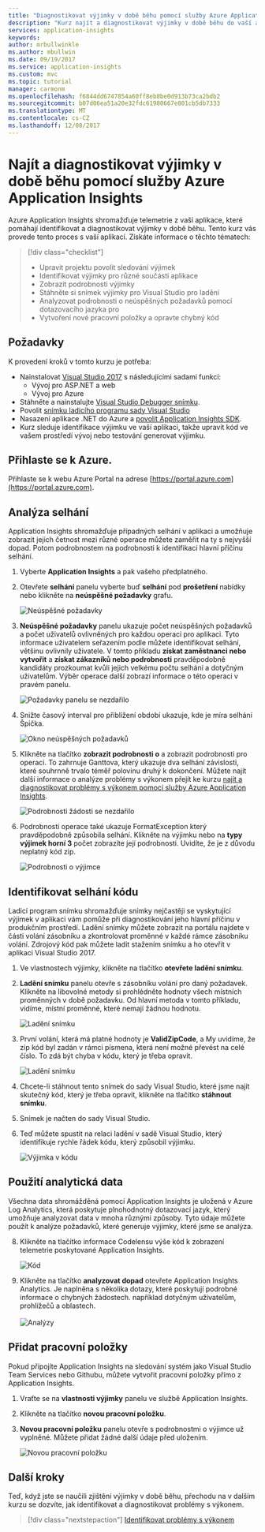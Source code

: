 ```yaml
---
title: "Diagnostikovat výjimky v době běhu pomocí služby Azure Application Insights | Microsoft Docs"
description: "Kurz najít a diagnostikovat výjimky v době běhu do vaší aplikace pomocí služby Azure Application Insights."
services: application-insights
keywords: 
author: mrbullwinkle
ms.author: mbullwin
ms.date: 09/19/2017
ms.service: application-insights
ms.custom: mvc
ms.topic: tutorial
manager: carmonm
ms.openlocfilehash: f6844dd6747854a60ff8eb8be0d913b73ca2bdb2
ms.sourcegitcommit: b07d06ea51a20e32fdc61980667e801cb5db7333
ms.translationtype: MT
ms.contentlocale: cs-CZ
ms.lasthandoff: 12/08/2017
---
```

# <a name="find-and-diagnose-run-time-exceptions-with-azure-application-insights"></a>Najít a diagnostikovat výjimky v době běhu pomocí služby Azure Application Insights

Azure Application Insights shromažďuje telemetrie z vaší aplikace, které pomáhají identifikovat a diagnostikovat výjimky v době běhu.  Tento kurz vás provede tento proces s vaší aplikací.  Získáte informace o těchto tématech:

> [!div class="checklist"]
> * Upravit projektu povolit sledování výjimek
> * Identifikovat výjimky pro různé součásti aplikace
> * Zobrazit podrobnosti výjimky
> * Stáhněte si snímek výjimky pro Visual Studio pro ladění
> * Analyzovat podrobnosti o neúspěšných požadavků pomocí dotazovacího jazyka pro
> * Vytvoření nové pracovní položky a opravte chybný kód


## <a name="prerequisites"></a>Požadavky

K provedení kroků v tomto kurzu je potřeba:

- Nainstalovat [Visual Studio 2017](https://www.visualstudio.com/downloads/) s následujícími sadami funkcí:
    - Vývoj pro ASP.NET a web
    - Vývoj pro Azure
- Stáhněte a nainstalujte [Visual Studio Debugger snímku](http://aka.ms/snapshotdebugger).
- Povolit [snímku ladicího programu sady Visual Studio](https://docs.microsoft.com/azure/application-insights/app-insights-snapshot-debugger)
- Nasazení aplikace .NET do Azure a [povolit Application Insights SDK](app-insights-asp-net.md). 
- Kurz sleduje identifikace výjimku ve vaší aplikaci, takže upravit kód ve vašem prostředí vývoj nebo testování generovat výjimku. 

## <a name="log-in-to-azure"></a>Přihlaste se k Azure.
Přihlaste se k webu Azure Portal na adrese [https://portal.azure.com](https://portal.azure.com).


## <a name="analyze-failures"></a>Analýza selhání
Application Insights shromažďuje případných selhání v aplikaci a umožňuje zobrazit jejich četnost mezi různé operace můžete zaměřit na ty s nejvyšší dopad.  Potom podrobnostem na podrobnosti k identifikaci hlavní příčinu selhání.   

1. Vyberte **Application Insights** a pak vašeho předplatného.  
1. Otevřete **selhání** panelu vyberte buď **selhání** pod **prošetření** nabídky nebo klikněte na **neúspěšné požadavky** grafu.

    ![Neúspěšné požadavky](media/app-insights-tutorial-runtime-exceptions/failed-requests.png)

2. **Neúspěšné požadavky** panelu ukazuje počet neúspěšných požadavků a počet uživatelů ovlivněných pro každou operaci pro aplikaci.  Tyto informace uživatelem seřazením podle můžete identifikovat selhání, většinu ovlivnily uživatele.  V tomto příkladu **získat zaměstnanci nebo vytvořit** a **získat zákazníků nebo podrobnosti** pravděpodobně kandidáty prozkoumat kvůli jejich velkému počtu selhání a dotyčným uživatelům.  Výběr operace další zobrazí informace o této operaci v pravém panelu.

    ![Požadavky panelu se nezdařilo](media/app-insights-tutorial-runtime-exceptions/failed-requests-blade.png)

3. Snižte časový interval pro přiblížení období ukazuje, kde je míra selhání Špička.

    ![Okno neúspěšných požadavků](media/app-insights-tutorial-runtime-exceptions/failed-requests-window.png)

4. Klikněte na tlačítko **zobrazit podrobnosti o** a zobrazit podrobnosti pro operaci.  To zahrnuje Ganttova, který ukazuje dva selhání závislosti, které souhrnně trvalo téměř polovinu druhý k dokončení.  Můžete najít další informace o analýze problémy s výkonem přejít ke kurzu [najít a diagnostikovat problémy s výkonem pomocí služby Azure Application Insights](app-insights-tutorial-performance.md).

    ![Podrobnosti žádosti se nezdařilo](media/app-insights-tutorial-runtime-exceptions/failed-requests-details.png)

5. Podrobnosti operace také ukazuje FormatException který pravděpodobně způsobila selhání.  Klikněte na výjimku nebo na **typy výjimek horní 3** počet zobrazíte její podrobnosti.  Uvidíte, že je z důvodu neplatný kód zip.

    ![Podrobnosti o výjimce](media/app-insights-tutorial-runtime-exceptions/failed-requests-exception.png)



## <a name="identify-failing-code"></a>Identifikovat selhání kódu
Ladicí program snímku shromažďuje snímky nejčastěji se vyskytující výjimek v aplikaci vám pomůže při diagnostikování jeho hlavní příčinu v produkčním prostředí.  Ladění snímky můžete zobrazit na portálu najdete v části volání zásobníku a zkontrolovat proměnné v každé rámce zásobníku volání. Zdrojový kód pak můžete ladit stažením snímku a ho otevřít v aplikaci Visual Studio 2017.

1. Ve vlastnostech výjimky, klikněte na tlačítko **otevřete ladění snímku**.
2. **Ladění snímku** panelu otevře s zásobníku volání pro daný požadavek.  Klikněte na libovolné metody si prohlédněte hodnoty všech místních proměnných v době požadavku.  Od hlavní metoda v tomto příkladu, vidíme, místní proměnné, které nemají žádnou hodnotu.

    ![Ladění snímku](media/app-insights-tutorial-runtime-exceptions/debug-snapshot-01.png)

4. První volání, která má platné hodnoty je **ValidZipCode**, a My uvidíme, že zip kód byl zadán v rámci písmena, která není možné převést na celé číslo.  To zdá být chyba v kódu, který je třeba opravit.

    ![Ladění snímku](media/app-insights-tutorial-runtime-exceptions/debug-snapshot-02.png)

5. Chcete-li stáhnout tento snímek do sady Visual Studio, které jsme najít skutečný kód, který je třeba opravit, klikněte na tlačítko **stáhnout snímku**.
6. Snímek je načten do sady Visual Studio.
7. Teď můžete spustit na relaci ladění v sadě Visual Studio, který identifikuje rychle řádek kódu, který způsobil výjimku.

    ![Výjimka v kódu](media/app-insights-tutorial-runtime-exceptions/exception-code.png)


## <a name="use-analytics-data"></a>Použití analytická data
Všechna data shromážděná pomocí Application Insights je uložená v Azure Log Analytics, která poskytuje plnohodnotný dotazovací jazyk, který umožňuje analyzovat data v mnoha různými způsoby.  Tyto údaje můžete použít k analýze požadavků, které generuje výjimky, které jsme se analýza. 

8. Klikněte na tlačítko informace Codelensu výše kód k zobrazení telemetrie poskytované Application Insights.

    ![Kód](media/app-insights-tutorial-runtime-exceptions/codelens.png)

9. Klikněte na tlačítko **analyzovat dopad** otevřete Application Insights Analytics.  Je naplněna s několika dotazy, které poskytují podrobné informace o chybných žádostech. například dotyčným uživatelům, prohlížečů a oblastech.<br><br>![Analýzy](media/app-insights-tutorial-runtime-exceptions/analytics.png)<br>

## <a name="add-work-item"></a>Přidat pracovní položky
Pokud připojíte Application Insights na sledování systém jako Visual Studio Team Services nebo Githubu, můžete vytvořit pracovní položky přímo z Application Insights.

1. Vraťte se na **vlastnosti výjimky** panelu ve službě Application Insights.
2. Klikněte na tlačítko **novou pracovní položku**.
3. **Novou pracovní položku** panelu otevře s podrobnostmi o výjimce už vyplněné.  Můžete přidat žádné další údaje před uložením.

    ![Novou pracovní položku](media/app-insights-tutorial-runtime-exceptions/new-work-item.png)

## <a name="next-steps"></a>Další kroky
Teď, když jste se naučili zjištění výjimky v době běhu, přechodu na v dalším kurzu se dozvíte, jak identifikovat a diagnostikovat problémy s výkonem.

> [!div class="nextstepaction"]
> [Identifikovat problémy s výkonem](app-insights-tutorial-performance.md)